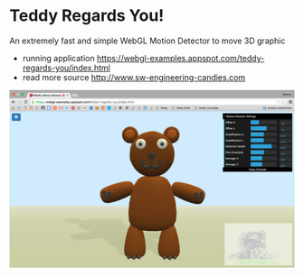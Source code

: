 Teddy Regards You!
==================

An extremely fast and simple WebGL Motion Detector to move 3D graphic

- running application https://webgl-examples.appspot.com/teddy-regards-you/index.html
- read more source http://www.sw-engineering-candies.com

![alt tag](https://raw.githubusercontent.com/MarkusSprunck/webgl-motion-detector/master/Teddy-Regards-You.png) 




